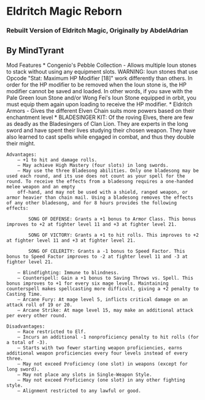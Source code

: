 # Eldritch Magic Reborn
### Rebuilt Version of Eldritch Magic, Originally by AbdelAdrian
## By MindTyrant

Mod Features
    *    Congenio's Pebble Collection - Allows multiple Ioun stones to stack without using any equipment slots. WARNING: Ioun stones that use Opcode "Stat: Maximum HP Modifier [18]" work differently than others. In order for the HP modifier to be removed when the Ioun stone is, the HP modifier cannot be saved and loaded. In other words, if you save with the Pale Green Ioun Stone and/or Wong Fei's Ioun Stone equipped in orbit, you must equip them again upon loading to receive the HP modifier.
    *    Eldritch Armors - Gives the different Elven Chain suits more powers based on their enchantment level
    *    BLADESINGER KIT: Of the roving Elves, there are few as deadly as the Bladesingers of Clan Lion. They are experts in the long sword and have spent their lives studying their chosen weapon. They have also learned to cast spells while engaged in combat, and thus they double their might.
	
	Advantages:
        – +1 to hit and damage rolls. 
        – May achieve High Mastery (four slots) in long swords.
        – May use the three Bladesong abilities. Only one bladesong may be used each round, and its use does not count as your spell for the round. To receive the effects from a bladesong requires a one-handed melee weapon and an empty 
  		off-hand, and may not be used with a shield, ranged weapon, or armor heavier than chain mail. Using a bladesong removes the effects of any other bladesong, and for 8 hours provides the following effects:
    
			SONG OF DEFENSE: Grants a +1 bonus to Armor Class. This bonus improves to +2 at fighter level 11 and +3 at fighter level 21.
    
			SONG OF VICTORY: Grants a +1 to hit rolls. This improves to +2 at fighter level 11 and +3 at fighter level 21.
    
			SONG OF CELERITY: Grants a -1 bonus to Speed Factor. This bonus to Speed Factor improves to -2 at fighter level 11 and -3 at fighter level 21.
    
		– Blindfighting: Immune to blindness.
		– Counterspell: Gain a +1 bonus to Saving Throws vs. Spell. This bonus improves to +1 for every six mage levels. Maintaining counterspell makes spellcasting more difficult, giving a +2 penalty to Casting Time.
        – Arcane Fury: At mage level 5, inflicts critical damage on an attack roll of 19 or 20. 
        – Arcane Strike: At mage level 15, may make an additional attack per every other round. 
    
	Disadvantages:
        – Race restricted to Elf.
	    – Incurs an additional -1 nonproficiency penalty to hit rolls (for a total of -3).
    	– Starts with two fewer starting weapon proficiencies, earns additional weapon proficiencies every four levels instead of every three.
    	– May not exceed Proficiency (one slot) in weapons (except for long sword).
    	– May not place any slots in Single-Weapon Style. 
    	– May not exceed Proficiency (one slot) in any other fighting style. 
    	– Alignment restricted to any lawful or good.
